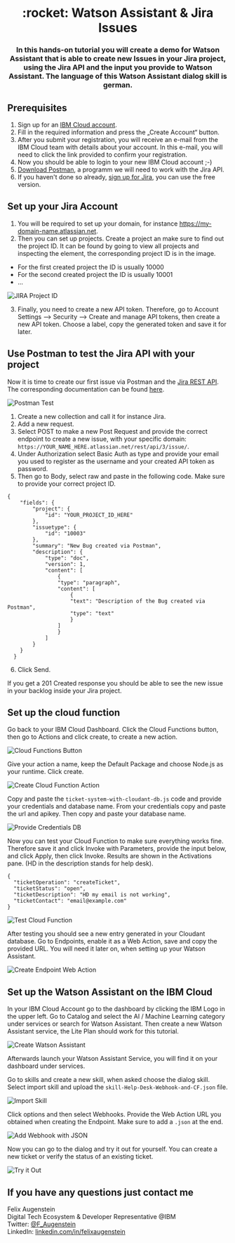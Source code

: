 <h1 align="center" style="border-bottom: none;">:rocket: Watson Assistant & Jira Issues</h1>
<h3 align="center">In this hands-on tutorial you will create a demo for Watson Assistant that is able to create new Issues in your Jira project, using the Jira API and the input you provide to Watson Assistant. The language of this Watson Assistant dialog skill is german.</h3>

## Prerequisites

1. Sign up for an [IBM Cloud account](https://cloud.ibm.com/registration).
2. Fill in the required information and press the „Create Account“ button.
3. After you submit your registration, you will receive an e-mail from the IBM Cloud team with details about your account. In this e-mail, you will need to click the link provided to confirm your registration.
4. Now you should be able to login to your new IBM Cloud account ;-)
5. [Download Postman](https://www.postman.com/downloads/), a programm we will need to work with the Jira API.
6. If you haven't done so already, [sign up for Jira](https://www.atlassian.com/software/jira), you can use the free version.

## Set up your Jira Account

1. You will be required to set up your domain, for instance https://my-domain-name.atlassian.net.
2. Then you can set up projects. Create a project an make sure to find out the project ID. It can be found by going to view all projects and inspecting the element, the corresponding project ID is in the image.
 - For the first created project the ID is usually 10000
 - For the second created project the ID is usually 10001
 - ...

![JIRA Project ID](readme_images/jira-project-id.png)

3. Finally, you need to create a new API token. Therefore, go to Account Settings --> Security --> Create and manage API tokens, then create a new API token. Choose a label, copy the generated token and save it for later.


## Use Postman to test the Jira API with your project

Now it is time to create our first issue via Postman and the [Jira REST API](https://developer.atlassian.com/cloud/jira/platform/rest/v3/intro/). The corresponding documentation can be found [here](https://developer.atlassian.com/cloud/jira/platform/rest/v3/api-group-issues/#api-rest-api-3-issue-post).

![Postman Test](readme_images/postman-test.png)

1. Create a new collection and call it for instance Jira.
2. Add a new request.
3. Select POST to make a new Post Request and provide the correct endpoint to create a new issue, with your specific domain: `https://YOUR_NAME_HERE.atlassian.net/rest/api/3/issue/`.
4. Under Authorization select Basic Auth as type and provide your email you used to register as the username and your created API token as password.
5. Then go to Body, select raw and paste in the following code. Make sure to provide your correct project ID. 

```
{
    "fields": {
        "project": {
            "id": "YOUR_PROJECT_ID_HERE"
        },
        "issuetype": {
            "id": "10003"
        },
        "summary": "New Bug created via Postman",
        "description": {
            "type": "doc",
            "version": 1,
            "content": [
                {
                "type": "paragraph",
                "content": [
                    {
                    "text": "Description of the Bug created via Postman",
                    "type": "text"
                    }
                ]
                }
            ]
        }
    }
  }
```

6. Click Send.

If you get a 201 Created response you should be able to see the new issue in your backlog inside your Jira project.

## Set up the cloud function

Go back to your IBM Cloud Dashboard. Click the Cloud Functions button, then go to Actions and click create, to create a new action.

![Cloud Functions Button](readme_images/cloud-functions-button.png)

Give your action a name, keep the Default Package and choose Node.js as your runtime. Click create.

![Create Cloud Function Action](readme_images/create-cloud-function.png)

Copy and paste the `ticket-system-with-cloudant-db.js` code and provide your credentials and database name. From your credentials copy and paste the url and apikey. Then copy and paste your database name.

![Provide Credentials DB](readme_images/provide-credentials-db.png)

Now you can test your Cloud Function to make sure everything works fine. Therefore save it and click Invoke with Parameters, provide the input below, and click Apply, then click Invoke. Results are shown in the Activations pane. (HD in the description stands for help desk).

```
{
  "ticketOperation": "createTicket",
  "ticketStatus": "open", 
  "ticketDescription": "HD my email is not working",
  "ticketContact": "email@example.com"
}
```

![Test Cloud Function](readme_images/test-cloud-function.png)

After testing you should see a new entry generated in your Cloudant database.
Go to Endpoints, enable it as a Web Action, save and copy the provided URL. You will need it later on, when setting up your Watson Assistant.

![Create Endpoint Web Action](readme_images/create-endpoint-web-action.png)

## Set up the Watson Assistant on the IBM Cloud

In your IBM Cloud Account go to the dashboard by clicking the IBM Logo in the upper left. Go to Catalog and select the AI / Machine Learning category under services or search for Watson Assistant. Then create a new Watson Assistant service, the Lite Plan should work for this tutorial. 

![Create Watson Assistant](readme_images/create-watson-assistant.png)

Afterwards launch your Watson Assistant Service, you will find it on your dashboard under services.

Go to skills and create a new skill, when asked choose the dialog skill. Select import skill and upload the `skill-Help-Desk-Webhook-and-CF.json` file.

![Import Skill](readme_images/import-skill.png)

Click options and then select Webhooks. Provide the Web Action URL you obtained when creating the Endpoint. Make sure to add a `.json` at the end.

![Add Webhook with JSON](readme_images/add-webhook-dotjson.png)

Now you can go to the dialog and try it out for yourself. You can create a new ticket or verify the status of an existing ticket.

![Try it Out](readme_images/try-it-out.png)


## If you have any questions just contact me
Felix Augenstein<br>
Digital Tech Ecosystem & Developer Representative @IBM<br>
Twitter: [@F_Augenstein](https://twitter.com/F_Augenstein)<br>
LinkedIn: [linkedin.com/in/felixaugenstein](https://www.linkedin.com/in/felixaugenstein/)
